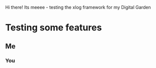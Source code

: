 Hi there! Its meeee - testing the xlog framework for my Digital Garden

# Testing some features

## Me

### You


